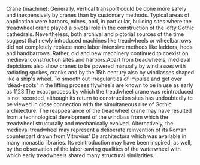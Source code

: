 Crane (machine): Generally, vertical transport could be done more safely and inexpensively by cranes than by customary methods. Typical areas of application were harbors, mines, and, in particular, building sites where the treadwheel crane played a pivotal role in the construction of the lofty Gothic cathedrals. Nevertheless, both archival and pictorial sources of the time suggest that newly introduced machines like treadwheels or wheelbarrows did not completely replace more labor-intensive methods like ladders, hods and handbarrows. Rather, old and new machinery continued to coexist on medieval construction sites and harbors.Apart from treadwheels, medieval depictions also show cranes to be powered manually by windlasses with radiating spokes, cranks and by the 15th century also by windlasses shaped like a ship's wheel. To smooth out irregularities of impulse and get over 'dead-spots' in the lifting process flywheels are known to be in use as early as 1123.The exact process by which the treadwheel crane was reintroduced is not recorded, although its return to construction sites has undoubtedly to be viewed in close connection with the simultaneous rise of Gothic architecture. The reappearance of the treadwheel crane may have resulted from a technological development of the windlass from which the treadwheel structurally and mechanically evolved. Alternatively, the medieval treadwheel may represent a deliberate reinvention of its Roman counterpart drawn from Vitruvius' De architectura which was available in many monastic libraries. Its reintroduction may have been inspired, as well, by the observation of the labor-saving qualities of the waterwheel with which early treadwheels shared many structural similarities.
